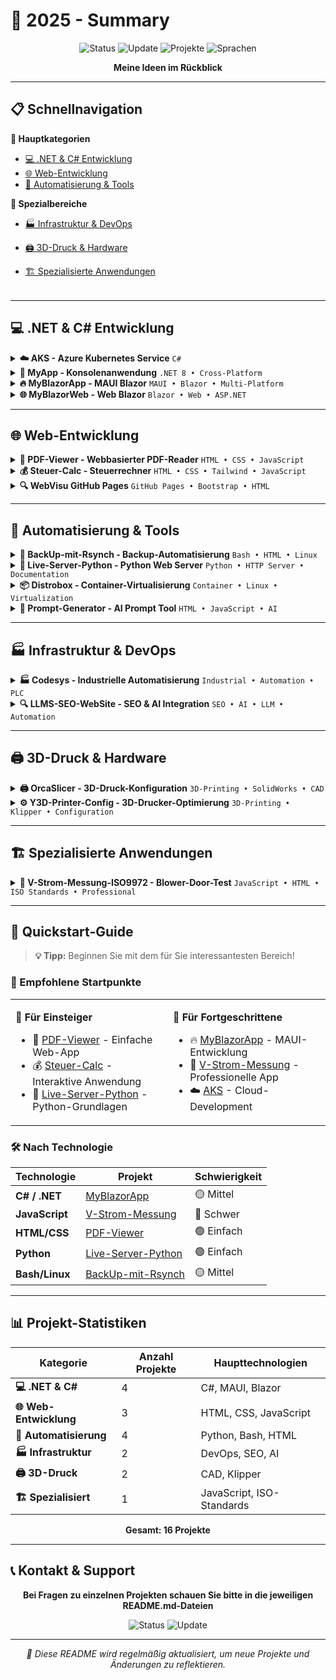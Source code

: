 # 🚀 2025 - Summary

<div align="center">

![Status](https://img.shields.io/badge/Status-Aktiv%20in%20Entwicklung-brightgreen)
![Update](https://img.shields.io/badge/Letzte%20Aktualisierung-Juli%202025-blue)
![Projekte](https://img.shields.io/badge/Projekte-15+-orange)
![Sprachen](https://img.shields.io/badge/Sprachen-C%23%20|%20JavaScript%20|%20HTML%20|%20CSS%20|%20Python-red)

**Meine Ideen im Rückblick**

</div>

---

## 📋 Schnellnavigation

<table>
    <tr>


**🎯 Hauptkategorien**
- [💻 .NET & C# Entwicklung](#-net--c-entwicklung)
- [🌐 Web-Entwicklung](#-web-entwicklung)
- [🔧 Automatisierung & Tools](#-automatisierung--tools)


**🚀 Spezialbereiche**
- [🏭 Infrastruktur & DevOps](#-infrastruktur--devops)
- [🖨️ 3D-Druck & Hardware](#-3d-druck--hardware)
- [🏗️ Spezialisierte Anwendungen](#-spezialisierte-anwendungen)



    </tr>
</table>

---

## 💻 .NET & C# Entwicklung

<details>
<summary><b>☁️ AKS - Azure Kubernetes Service</b> <code>C#</code></summary>

> **Professionelle Azure Kubernetes Service Konfiguration mit C# Implementierung**

| Ressource | Beschreibung | Link |
|-----------|-------------|------|
| 📄 **AKS.cs** | C# Implementierung | [→ Öffnen](https://github.com/ydh-embedded/AKS.git) |
| 📚 **Dokumentation** | Technische Dokumentation | [→ Öffnen](https://github.com/ydh-embedded/AKS.git) |
| 📊 **Excel Import** | Datenimport-Tools | [→ Öffnen](https://github.com/ydh-embedded/AKS.git) |
| 📖 **README** | Projektübersicht | [→ Öffnen](https://github.com/ydh-embedded/AKS.git) |

</details>

<details>
<summary><b>📱 MyApp - Konsolenanwendung</b> <code>.NET 8 • Cross-Platform</code></summary>

> **Cross-Platform Konsolenanwendung mit .NET 8 und Multi-Platform-Unterstützung**

| Ressource | Beschreibung | Link |
|-----------|-------------|------|
| 💻 **Program.cs** | Hauptprogramm | [→ Öffnen](https://github.com/ydh-embedded//App-C-Sharp/MyApp/Program.cs) |
| 📄 **Projekt** | Standard-Projektdatei | [→ Öffnen](https://github.com/ydh-embedded//App-C-Sharp/MyApp/MyApp.csproj) |
| 🌐 **Multi-Platform** | Cross-Platform-Konfiguration | [→ Öffnen](https://github.com/ydh-embedded//App-C-Sharp/MyApp/MyApp_MultiPlatform.csproj) |

</details>

<details>
<summary><b>🔥 MyBlazorApp - MAUI Blazor</b> <code>MAUI • Blazor • Multi-Platform</code></summary>

> **Moderne MAUI Blazor-Anwendung für Android, iOS, MacCatalyst, Windows und Tizen**

| Ressource | Beschreibung | Link |
|-----------|-------------|------|
| 📄 **Projekt** | Haupt-Projektdatei | [→ Öffnen](https://github.com/ydh-embedded//App-C-Sharp/MyBlazorApp/MyBlazorApp.csproj) |
| 📖 **README** | Projekt-Dokumentation | [→ Öffnen](https://github.com/ydh-embedded//App-C-Sharp/MyBlazorApp/Readme.md) |
| 🏗️ **Struktur** | Architektur-Dokumentation | [→ Öffnen](https://github.com/ydh-embedded//App-C-Sharp/MyBlazorApp/Readme-structure.md) |
| 📚 **PDF Guide** | Manjaro Linux Setup | [→ Öffnen](https://github.com/ydh-embedded//App-C-Sharp/PDF/_NET%20MAUI%20Entwicklung%20auf%20Manjaro%20Linux%20-%20Setup%20Guide.pdf) |

**🎯 Unterstützte Plattformen:**
```
✅ Android    ✅ iOS    ✅ MacCatalyst    ✅ Windows    ✅ Tizen
```

</details>

<details>
<summary><b>🌐 MyBlazorWeb - Web Blazor</b> <code>Blazor • Web • ASP.NET</code></summary>

> **Web-basierte Blazor-Anwendung mit strukturierter Dokumentation**

| Ressource | Beschreibung | Link |
|-----------|-------------|------|
| 📄 **Projekt** | Web-Projektdatei | [→ Öffnen](https://github.com/ydh-embedded//App-C-Sharp/MyBlazorWeb/MyBlazorWeb.csproj) |
| 📖 **README** | Projekt-Dokumentation | [→ Öffnen](https://github.com/ydh-embedded//App-C-Sharp/MyBlazorWeb/Readme.md) |
| 🏗️ **Struktur** | Architektur-Dokumentation | [→ Öffnen](https://github.com/ydh-embedded//App-C-Sharp/MyBlazorWeb/Readme-structure.md) |

</details>

---

## 🌐 Web-Entwicklung

<details>
<summary><b>📄 PDF-Viewer - Webbasierter PDF-Reader</b> <code>HTML • CSS • JavaScript</code></summary>

> **Moderner webbasierter PDF-Reader mit Editor-Funktionalität**

| Ressource | Beschreibung | Link |
|-----------|-------------|------|
| 🏠 **Haupt-App** | PDF-Viewer Anwendung | [→ Öffnen](https://github.com/ydh-embedded//PDF-Viewer/index.html) |
| ✏️ **Editor** | PDF-Editor Interface | [→ Öffnen](https://github.com/ydh-embedded//PDF-Viewer/edit.html) |
| 🔄 **Alternative** | Alternative Version | [→ Öffnen](https://github.com/ydh-embedded//PDF-Viewer/index_I.html) |
| 🎨 **Styling** | CSS-Stylesheets | [→ Öffnen](https://github.com/ydh-embedded//PDF-Viewer/style/styles-v4.css) |

</details>

<details>
<summary><b>💰 Steuer-Calc - Steuerrechner</b> <code>HTML • CSS • Tailwind • JavaScript</code></summary>

> **Professioneller Steuer- und Krankenversicherungsrechner mit moderner UI**

| Ressource | Beschreibung | Link |
|-----------|-------------|------|
| 🧮 **Rechner** | Aktuelle Anwendung | [→ Öffnen](https://github.com/ydh-embedded//steuer-calc/steuer_kv_rechner.html) |
| 📖 **README** | Projekt-Dokumentation | [→ Öffnen](https://github.com/ydh-embedded//steuer-calc/README.md) |
| 🎨 **Custom CSS** | Eigene Styles | [→ Öffnen](https://github.com/ydh-embedded//steuer-calc/styles/style.css) |
| 🎨 **Tailwind** | Tailwind CSS | [→ Öffnen](https://github.com/ydh-embedded//steuer-calc/styles/tailwind.css) |
| 📁 **Versionshistorie** | Archiv-Versionen | [→ Öffnen](https://github.com/ydh-embedded//steuer-calc/archiv/) |

**📊 Verfügbare Versionen:**
```
v2 → v3 → v4 → v5 → Aktuelle Version
```

</details>

<details>
<summary><b>🔍 WebVisu GitHub Pages</b> <code>GitHub Pages • Bootstrap • HTML</code></summary>

> **Professionelle GitHub Pages Website mit Bootstrap-Framework**

| Ressource | Beschreibung | Link |
|-----------|-------------|------|
| 🏠 **Website** | Haupt-Website | [→ Öffnen](https://github.com/ydh-embedded//webvisu.github.io/index.html) |
| 🎨 **Bootstrap** | CSS-Framework | [→ Öffnen](https://github.com/ydh-embedded//webvisu.github.io/css/) |
| 📖 **README** | Projekt-Dokumentation | [→ Öffnen](https://github.com/ydh-embedded//webvisu.github.io/README.md) |

</details>

---

## 🔧 Automatisierung & Tools

<details>
<summary><b>💾 BackUp-mit-Rsynch - Backup-Automatisierung</b> <code>Bash • HTML • Linux</code></summary>

> **Automatisierte Backup-Lösung mit Rsync und Web-Interface**

| Ressource | Beschreibung | Link |
|-----------|-------------|------|
| 📚 **Dokumentation** | Technische Dokumentation | [→ Öffnen](https://github.com/ydh-embedded//BackUp-mit-Rsynch/doc.md) |
| 🌐 **Web-Interface** | Browser-basierte Oberfläche | [→ Öffnen](https://github.com/ydh-embedded//BackUp-mit-Rsynch/index.html) |
| 💿 **Externe HDD** | Festplatten-Konfiguration | [→ Öffnen](https://github.com/ydh-embedded//BackUp-mit-Rsynch/externe%20Festplatte/) |
| ⚙️ **System-Config** | Laufendes System | [→ Öffnen](https://github.com/ydh-embedded//BackUp-mit-Rsynch/laufendes%20System/) |

**🔧 Konfigurationsdateien:**
- `fstab.config` - Systemkonfiguration
- `fstab.md` - Dokumentation
- `terminal-history.md` - Befehlshistorie

</details>

<details>
<summary><b>🐍 Live-Server-Python - Python Web Server</b> <code>Python • HTTP Server • Documentation</code></summary>

> **Python-basierter Live-Server mit umfassender Dokumentation**

| Ressource | Beschreibung | Link |
|-----------|-------------|------|
| 📖 **README** | Projekt-Dokumentation | [→ Öffnen](https://github.com/ydh-embedded//Live-Server-python/Readme.md) |
| 📚 **PDF-Guide** | Detaillierte Anleitung | [→ Öffnen](https://github.com/ydh-embedded//Live-Server-python/PDF/Python%20Live%20Server%20Anleitung.pdf) |
| 🔄 **Version 1** | Erste Implementation | [→ Öffnen](https://github.com/ydh-embedded//Live-Server-python/v1/) |

</details>

<details>
<summary><b>📦 Distrobox - Container-Virtualisierung</b> <code>Container • Linux • Virtualization</code></summary>

> **Container-Virtualisierung mit Distrobox für isolierte Entwicklungsumgebungen**

| Ressource | Beschreibung | Link |
|-----------|-------------|------|
| 📖 **README** | Projekt-Dokumentation | [→ Öffnen](https://github.com/ydh-embedded//distrobox/README.md) |
| 🎨 **Styling** | CSS-Datei | [→ Öffnen](https://github.com/ydh-embedded//distrobox/style.css) |
| 🖼️ **Screenshots** | Projekt-Bilder | [→ Öffnen](https://github.com/ydh-embedded//distrobox/screen/ships.webp) |

</details>

<details>
<summary><b>🤖 Prompt-Generator - AI Prompt Tool</b> <code>HTML • JavaScript • AI</code></summary>

> **AI-Prompt-Generator für Coding-Projekte mit benutzerfreundlicher Oberfläche**

| Ressource | Beschreibung | Link |
|-----------|-------------|------|
| 🔧 **Generator** | Prompt-Generator Tool | [→ Öffnen](https://github.com/ydh-embedded//Prombt-Generator/coding_prompt_generator.html) |

</details>

---

## 🏭 Infrastruktur & DevOps

<details>
<summary><b>🏭 Codesys - Industrielle Automatisierung</b> <code>Industrial • Automation • PLC</code></summary>

> **Industrielle Automatisierungslösung mit Codesys für SPS-Programmierung**

| Ressource | Beschreibung | Link |
|-----------|-------------|------|
| 📖 **README** | Projekt-Dokumentation | [→ Öffnen](https://github.com/ydh-embedded//codesys/README.md) |
| 📜 **Lizenz** | Lizenzinformationen | [→ Öffnen](https://github.com/ydh-embedded//codesys/LICENSE) |

</details>

<details>
<summary><b>🔍 LLMS-SEO-WebSite - SEO & AI Integration</b> <code>SEO • AI • LLM • Automation</code></summary>

> **SEO-Optimierung mit AI-Integration und Automatisierungs-Projekten**

| Ressource | Beschreibung | Link |
|-----------|-------------|------|
| 📄 **LLMS Config** | KI-Konfiguration | [→ Öffnen](https://github.com/ydh-embedded//LLMS-SEO-WebSite/llms.txt) |
| 🤖 **Automatisierung** | Automatisierungs-Projekte | [→ Öffnen](https://github.com/ydh-embedded//LLMS-SEO-WebSite/llms_txt_automation_projects.md) |
| 📖 **README** | Projekt-Dokumentation | [→ Öffnen](https://github.com/ydh-embedded//LLMS-SEO-WebSite/README.md) |

</details>

---

## 🖨️ 3D-Druck & Hardware

<details>
<summary><b>🖨️ OrcaSlicer - 3D-Druck-Konfiguration</b> <code>3D-Printing • SolidWorks • CAD</code></summary>

> **Professionelle 3D-Druck-Konfiguration mit SolidWorks-Modellen**

| Ressource | Beschreibung | Link |
|-----------|-------------|------|
| 📖 **README** | Projekt-Dokumentation | [→ Öffnen](https://github.com/ydh-embedded//OrcaSlicer/README.md) |
| 🖼️ **Screenshots** | Projekt-Bilder | [→ Öffnen](https://github.com/ydh-embedded//OrcaSlicer/screen/) |
| 🔧 **3D-Modelle** | SolidWorks-Dateien | [→ Öffnen](https://github.com/ydh-embedded//OrcaSlicer/solidworks%20-3ds/solidworks/) |

**🎯 Projekt-Beispiele:**
- 🚪 Kühlraumtür-Scharnier
- 🔧 Kühltheken-Griff

</details>

<details>
<summary><b>⚙️ Y3D-Printer-Config - 3D-Drucker-Optimierung</b> <code>3D-Printing • Klipper • Configuration</code></summary>

> **Professionelle 3D-Drucker-Konfiguration mit Sicherheits-Optimierungen**

| Ressource | Beschreibung | Link |
|-----------|-------------|------|
| ⚙️ **Aktuelle Config** | v3-print.cfg | [→ Öffnen](https://github.com/ydh-embedded//y3d-Printer-config-Optimierung/v3-print.cfg) |
| 🛡️ **Sicherheit** | Sicherheits-Dokumentation | [→ Öffnen](https://github.com/ydh-embedded//y3d-Printer-config-Optimierung/v3-doc-safety.md) |
| 📚 **Dokumentation** | Technische Dokumentation | [→ Öffnen](https://github.com/ydh-embedded//y3d-Printer-config-Optimierung/v3-print.md) |
| 💾 **Backup** | Backup-Konfiguration | [→ Öffnen](https://github.com/ydh-embedded//y3d-Printer-config-Optimierung/BackUp-Print.cfg) |

**📈 Versions-Historie:**
```
v1 → v2 → v3 (Aktuelle Version mit Sicherheits-Features)
```

</details>

---

## 🏗️ Spezialisierte Anwendungen

<details>
<summary><b>🏢 V-Strom-Messung-ISO9972 - Blower-Door-Test</b> <code>JavaScript • HTML • ISO Standards • Professional</code></summary>

> **🎯 Professionelle Blower-Door-Test-Anwendung nach ISO 9972 Standard**
> 
> Eine umfassende Web-Anwendung für Luftdichtheitsmessungen mit modernem JavaScript-Framework

### 📋 Haupt-Anwendung
| Ressource | Beschreibung | Link |
|-----------|-------------|------|
| 🏠 **Haupt-App** | Blower-Door-Messung | [→ Öffnen](https://github.com/ydh-embedded/V-Strom-Messung-ISO9972-html.git/index.html) |
| 📖 **README** | Projekt-Dokumentation | [→ Öffnen](https://github.com/ydh-embedded/V-Strom-Messung-ISO9972-html.git/Readme.md) |
| 🎨 **Styling** | CSS-Stylesheets | [→ Öffnen](https://github.com/ydh-embedded/V-Strom-Messung-ISO9972-html/blob/main/styles/style.css) |

### ⚙️ JavaScript-Module
| Modul | Funktionalität | Link |
|-------|---------------|------|
| 📱 **app.js** | Hauptlogik der Anwendung | [→ Öffnen](https://github.com/ydh-embedded//V-Strom-Messung-ISO9972-html/js/app.js) |
| 📊 **chart.js** | Diagramm-Funktionalität | [→ Öffnen](https://github.com/ydh-embedded//V-Strom-Messung-ISO9972-html/js/chart.js) |
| 📏 **measurement.js** | Messdaten-Verarbeitung | [→ Öffnen](https://github.com/ydh-embedded//V-Strom-Messung-ISO9972-html/js/measurement.js) |
| 📋 **protocol.js** | Protokoll-Generierung | [→ Öffnen](https://github.com/ydh-embedded//V-Strom-Messung-ISO9972-html/js/protocol.js) |
| 🌤️ **weather.js** | Wetter-Integration | [→ Öffnen](https://github.com/ydh-embedded//V-Strom-Messung-ISO9972-html/js/weather.js) |
| 📤 **export.js** | Daten-Export | [→ Öffnen](https://github.com/ydh-embedded//V-Strom-Messung-ISO9972-html/js/export.js) |
| ⌨️ **keyboard-navigation.js** | Tastatur-Navigation | [→ Öffnen](https://github.com/ydh-embedded//V-Strom-Messung-ISO9972-html/js/keyboard-navigation.js) |

### 📋 Protokoll-System
| Ressource | Beschreibung | Link |
|-----------|-------------|------|
| 📋 **Protokoll-Seite** | Protokoll-Interface | [→ Öffnen](https://github.com/ydh-embedded//V-Strom-Messung-ISO9972-html/sites/protocol.html) |
| 🖨️ **Print CSS** | Druck-Stylesheet | [→ Öffnen](https://github.com/ydh-embedded//V-Strom-Messung-ISO9972-html/sites/protocol_style/print.css) |
| 🎨 **Scope Style** | Bereichs-Styling | [→ Öffnen](https://github.com/ydh-embedded//V-Strom-Messung-ISO9972-html/sites/protocol_style/scope_style.css) |
| 🖼️ **Header-Bilder** | Grafische Elemente | [→ Öffnen](https://github.com/ydh-embedded//V-Strom-Messung-ISO9972-html/sites/pictures/Header_background.png) |

### 🔧 Entwicklung & Archiv
| Bereich | Beschreibung | Link |
|---------|-------------|------|
| 📁 **Archiv** | Entwicklungsversionen | [→ Öffnen](https://github.com/ydh-embedded//V-Strom-Messung-ISO9972-html/archiv/) |
| 🔍 **Diagnose** | Debug-Tools | [→ Öffnen](https://github.com/ydh-embedded//V-Strom-Messung-ISO9972-html/js/diagnose.html) |

**🎯 Hauptfunktionen:**
- ✅ ISO 9972 konforme Messungen
- ✅ Automatische Protokoll-Generierung
- ✅ Echtzeit-Diagramme
- ✅ Wetter-Integration
- ✅ Tastatur-Navigation
- ✅ PDF-Export-Funktionalität

</details>

---

## 🚀 Quickstart-Guide

> **💡 Tipp:** Beginnen Sie mit dem für Sie interessantesten Bereich!

### 🎯 Empfohlene Startpunkte

<table>
<tr>
<td width="50%">

**🔰 Für Einsteiger**
- 📄 [PDF-Viewer](./PDF-Viewer/) - Einfache Web-App
- 💰 [Steuer-Calc](./steuer-calc/) - Interaktive Anwendung
- 🐍 [Live-Server-Python](./Live-Server-python/) - Python-Grundlagen

</td>
<td width="50%">

**🚀 Für Fortgeschrittene**
- 🔥 [MyBlazorApp](./App-C-Sharp/MyBlazorApp/) - MAUI-Entwicklung
- 🏢 [V-Strom-Messung](./V-Strom-Messung-ISO9972-html/) - Professionelle App
- ☁️ [AKS](./AKS/) - Cloud-Development

</td>
</tr>
</table>

### 🛠️ Nach Technologie

| Technologie | Projekt | Schwierigkeit |
|-------------|---------|---------------|
| **C# / .NET** | [MyBlazorApp](./App-C-Sharp/MyBlazorApp/) | 🟡 Mittel |
| **JavaScript** | [V-Strom-Messung](./V-Strom-Messung-ISO9972-html/) | 🔴 Schwer |
| **HTML/CSS** | [PDF-Viewer](./PDF-Viewer/) | 🟢 Einfach |
| **Python** | [Live-Server-Python](./Live-Server-python/) | 🟢 Einfach |
| **Bash/Linux** | [BackUp-mit-Rsynch](./BackUp-mit-Rsynch/) | 🟡 Mittel |

---

## 📊 Projekt-Statistiken

<div align="center">

| Kategorie | Anzahl Projekte | Haupttechnologien |
|-----------|-----------------|------------------|
| **💻 .NET & C#** | 4 | C#, MAUI, Blazor |
| **🌐 Web-Entwicklung** | 3 | HTML, CSS, JavaScript |
| **🔧 Automatisierung** | 4 | Python, Bash, HTML |
| **🏭 Infrastruktur** | 2 | DevOps, SEO, AI |
| **🖨️ 3D-Druck** | 2 | CAD, Klipper |
| **🏗️ Spezialisiert** | 1 | JavaScript, ISO-Standards |

**Gesamt: 16 Projekte**

</div>

---

## 📞 Kontakt & Support

<div align="center">

**Bei Fragen zu einzelnen Projekten schauen Sie bitte in die jeweiligen README.md-Dateien**

![Status](https://img.shields.io/badge/Status-🟢%20Aktiv%20in%20Entwicklung-brightgreen)
![Update](https://img.shields.io/badge/Letzte%20Aktualisierung-📅%20Juli%202025-blue)

---

*📝 Diese README wird regelmäßig aktualisiert, um neue Projekte und Änderungen zu reflektieren.*

</div>